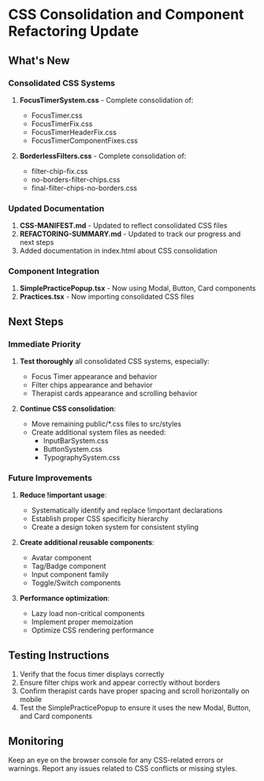 # CSS Consolidation and Component Refactoring Update

## What's New

### Consolidated CSS Systems
1. **FocusTimerSystem.css** - Complete consolidation of:
   - FocusTimer.css
   - FocusTimerFix.css
   - FocusTimerHeaderFix.css
   - FocusTimerComponentFixes.css

2. **BorderlessFilters.css** - Complete consolidation of:
   - filter-chip-fix.css
   - no-borders-filter-chips.css
   - final-filter-chips-no-borders.css

### Updated Documentation
1. **CSS-MANIFEST.md** - Updated to reflect consolidated CSS files
2. **REFACTORING-SUMMARY.md** - Updated to track our progress and next steps
3. Added documentation in index.html about CSS consolidation

### Component Integration
1. **SimplePracticePopup.tsx** - Now using Modal, Button, Card components
2. **Practices.tsx** - Now importing consolidated CSS files

## Next Steps

### Immediate Priority
1. **Test thoroughly** all consolidated CSS systems, especially:
   - Focus Timer appearance and behavior
   - Filter chips appearance and behavior
   - Therapist cards appearance and scrolling behavior

2. **Continue CSS consolidation**:
   - Move remaining public/*.css files to src/styles
   - Create additional system files as needed:
     - InputBarSystem.css
     - ButtonSystem.css
     - TypographySystem.css

### Future Improvements
1. **Reduce !important usage**:
   - Systematically identify and replace !important declarations
   - Establish proper CSS specificity hierarchy
   - Create a design token system for consistent styling

2. **Create additional reusable components**:
   - Avatar component
   - Tag/Badge component 
   - Input component family
   - Toggle/Switch components

3. **Performance optimization**:
   - Lazy load non-critical components
   - Implement proper memoization
   - Optimize CSS rendering performance

## Testing Instructions
1. Verify that the focus timer displays correctly
2. Ensure filter chips work and appear correctly without borders
3. Confirm therapist cards have proper spacing and scroll horizontally on mobile
4. Test the SimplePracticePopup to ensure it uses the new Modal, Button, and Card components

## Monitoring
Keep an eye on the browser console for any CSS-related errors or warnings. Report any issues related to CSS conflicts or missing styles.
